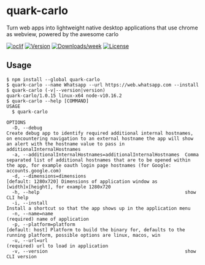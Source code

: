 quark-carlo
===========

Turn web apps into lightweight native desktop applications that use chrome as webview, powered by the awesome carlo

[![oclif](https://img.shields.io/badge/cli-oclif-brightgreen.svg)](https://oclif.io)
[![Version](https://img.shields.io/npm/v/quark-carlo.svg)](https://npmjs.org/package/quark-carlo)
[![Downloads/week](https://img.shields.io/npm/dw/quark-carlo.svg)](https://npmjs.org/package/quark-carlo)
[![License](https://img.shields.io/npm/l/quark-carlo.svg)](https://github.com/SiDevesh/quark-carlo/blob/master/package.json)

## Usage
```sh-session
$ npm install --global quark-carlo
$ quark-carlo --name Whatsapp --url https://web.whatsapp.com --install
$ quark-carlo (-v|--version|version)
quark-carlo/1.0.15 linux-x64 node-v10.16.2
$ quark-carlo --help [COMMAND]
USAGE
  $ quark-carlo

OPTIONS
  -D, --debug                                                    Create debug app to identify required additional internal hostnames, on encountering navigation to an external hostname the app will show an alert with the hostname value to pass in additionalInternalHostnames
  -a, --additionalInternalHostnames=additionalInternalHostnames  Comma separated list of additional hostnames that are to be opened within the app, for example oauth login page hostnames (for Google: accounts.google.com)
  -d, --dimensions=dimensions                                    [default: 1280x720] Dimensions of application window as [width]x[height], for example 1280x720
  -h, --help                                                     show CLI help
  -i, --install                                                  Install a shortcut so that the app shows up in the application menu
  -n, --name=name                                                (required) name of application
  -p, --platform=platform                                        [default: host] Platform to build the binary for, defaults to the running platform, possible options are linux, macos, win
  -u, --url=url                                                  (required) url to load in application
  -v, --version                                                  show CLI version
```
